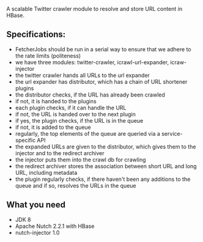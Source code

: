 A scalable Twitter crawler module to resolve and store URL content in HBase.

## Specifications:

- FetcherJobs should be run in a serial way to ensure that we adhere to
the rate limits (politeness)
- we have three modules: twitter-crawler, icrawl-url-expander,
icraw-injector
- the twitter crawler hands all URLs to the url expander
- the url expander has distributor, which has a chain of URL shortener
plugins
- the distributor checks, if the URL has already been crawled
- if not, it is handed to the plugins
- each plugin checks, if it can handle the URL
- if not, the URL is handed over to the next plugin
- if yes, the plugin checks, if the URL is in the queue
- if not, it is added to the queue
- regularly, the top elements of the queue are queried via a
service-specific API
- the expanded URLs are given to the distributor, which gives them to
the injector and to the redirect archiver
- the injector puts them into the crawl db for crawling
- the redirect archiver stores the association between short URL and
long URL, including metadata
- the plugin regularly checks, if there haven't been any additions to
the queue and if so, resolves the URLs in the queue

## What you need

- JDK 8
- Apache Nutch 2.2.1 with HBase
- nutch-injector 1.0 
